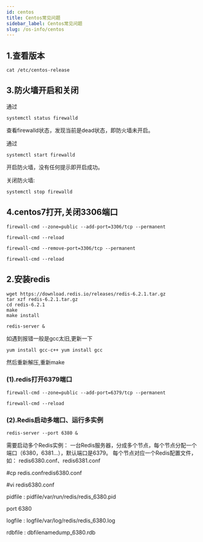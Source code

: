 ```yaml
---
id: centos
title: Centos常见问题
sidebar_label: Centos常见问题
slug: /os-info/centos
---
```


## 1.查看版本

```
cat /etc/centos-release

```

## 3.防火墙开启和关闭
通过
``` 
systemctl status firewalld

```
查看firewalld状态，发现当前是dead状态，即防火墙未开启。

通过
``` 
systemctl start firewalld
```
开启防火墙，没有任何提示即开启成功。

关闭防火墙:

``` 
systemctl stop firewalld
```


## 4.centos7打开,关闭3306端口

```
firewall-cmd --zone=public --add-port=3306/tcp --permanent

firewall-cmd --reload

firewall-cmd --remove-port=3306/tcp --permanent

firewall-cmd --reload

```

## 2.安装redis

```
wget https://download.redis.io/releases/redis-6.2.1.tar.gz
tar xzf redis-6.2.1.tar.gz
cd redis-6.2.1
make
make install

redis-server &

```

如遇到报错一般是gcc太旧,更新一下

```
yum install gcc-c++ yum install gcc 
```

然后重新解压,重新make

### (1).redis打开6379端口

```
firewall-cmd --zone=public --add-port=6379/tcp --permanent

firewall-cmd --reload

```

### (2).Redis启动多端口、运行多实例

```
redis-server --port 6380 & 
```

需要启动多个Redis实例：
一台Redis服务器，分成多个节点，每个节点分配一个端口（6380，6381…），默认端口是6379。
每个节点对应一个Redis配置文件，如： redis6380.conf、redis6381.conf

#cp redis.confredis6380.conf

#vi redis6380.conf

pidfile : pidfile/var/run/redis/redis_6380.pid

port 6380

logfile : logfile/var/log/redis/redis_6380.log

rdbfile : dbfilenamedump_6380.rdb

